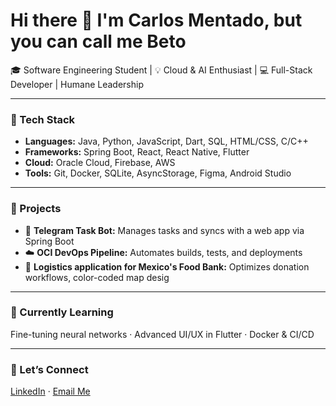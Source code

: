 # Hi there 👋 I'm Carlos Mentado, but you can call me Beto

🎓 Software Engineering Student | 💡 Cloud & AI Enthusiast | 💻 Full-Stack Developer | Humane Leadership

---

### 🧰 Tech Stack
- **Languages:** Java, Python, JavaScript, Dart, SQL, HTML/CSS, C/C++
- **Frameworks:** Spring Boot, React, React Native, Flutter  
- **Cloud:** Oracle Cloud, Firebase, AWS  
- **Tools:** Git, Docker, SQLite, AsyncStorage, Figma, Android Studio

---

### 🚀 Projects
- 🧠 **Telegram Task Bot:** Manages tasks and syncs with a web app via Spring Boot   
- ☁️ **OCI DevOps Pipeline:** Automates builds, tests, and deployments
- 🍎 **Logistics application for Mexico's Food Bank:** Optimizes donation workflows, color-coded map desig

---

### 🌱 Currently Learning
Fine-tuning neural networks · Advanced UI/UX in Flutter · Docker & CI/CD

---

### 💬 Let’s Connect
[LinkedIn](https://linkedin.com/in/carlos-alberto-mentado-reyes-camr08/)  · [Email Me](mentadoreyescarlosalberto@gmail.com)
